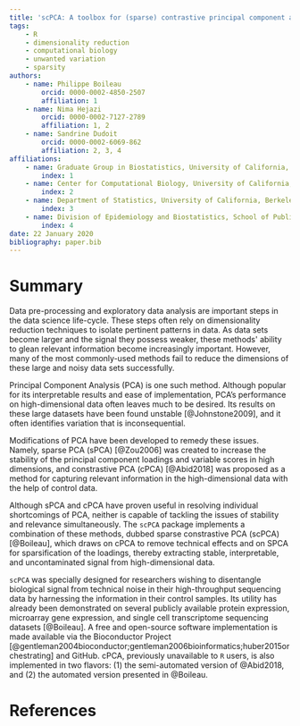 ```yaml
---
title: 'scPCA: A toolbox for (sparse) contrastive principal component analysis'
tags:
	- R
	- dimensionality reduction
	- computational biology
	- unwanted variation
	- sparsity
authors:
	- name: Philippe Boileau
		orcid: 0000-0002-4850-2507
		affiliation: 1
	- name: Nima Hejazi
		orcid: 0000-0002-7127-2789
		affiliation: 1, 2
	- name: Sandrine Dudoit
		orcid: 0000-0002-6069-862
		affiliation: 2, 3, 4
affiliations:
	- name: Graduate Group in Biostatistics, University of California, Berkeley
		index: 1
	- name: Center for Computational Biology, University of California, Berkeley
		index: 2
	- name: Department of Statistics, University of California, Berkeley
		index: 3
	- name: Division of Epidemiology and Biostatistics, School of Public Health, University of California, Berkeley
		index: 4
date: 22 January 2020
bibliography: paper.bib
---
```


# Summary

Data pre-processing and exploratory data analysis are important steps in the data science life-cycle. These steps often rely on dimensionality reduction techniques to isolate pertinent patterns in data. As data sets become larger and the signal they possess weaker, these methods' ability to glean relevant information become increasingly important. However, many of the most commonly-used methods fail to reduce the dimensions of these large and noisy data sets successfully.

Principal Component Analysis (PCA) is one such method. Although popular for its interpretable results and ease of implementation, PCA’s performance on high-dimensional data often leaves much to be desired. Its results on these large datasets have been found unstable [@Johnstone2009], and it often identifies variation that is inconsequential.

Modifications of PCA have been developed to remedy these issues. Namely, sparse PCA (sPCA) [@Zou2006] was created to increase the stability of the principal component loadings and variable scores in high dimensions, and constrastive PCA (cPCA) [@Abid2018] was proposed as a method for capturing relevant information in the high-dimensional data with the help of control data.

Although sPCA and cPCA have proven useful in resolving individual shortcomings of PCA, neither is capable of tackling the issues of stability and relevance simultaneously. The `scPCA` package implements a combination of these methods, dubbed sparse constrastive PCA (scPCA) [@Boileau], which draws on cPCA to remove technical effects and on SPCA for sparsification of the loadings, thereby extracting stable, interpretable, and uncontaminated signal from high-dimensional data.

`scPCA` was specially designed for researchers wishing to disentangle biological signal from technical noise in their high-throughput sequencing data by harnessing the information in their control samples. Its utility has already been demonstrated on several publicly available protein expression, microarray gene expression, and single cell transcriptome sequencing datasets [@Boileau]. A free and open-source software implementation is made available via the Bioconductor Project [@gentleman2004bioconductor;gentleman2006bioinformatics;huber2015orchestrating] and GitHub. cPCA, previously unavailable to `R` users, is also implemented in two flavors: (1) the semi-automated version of @Abid2018, and (2) the automated version presented in @Boileau.

# References
